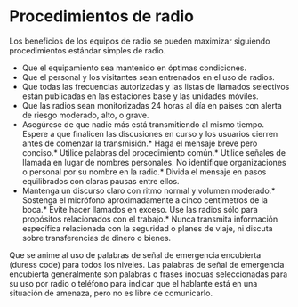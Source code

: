 [Title]: # (Procedimientos de radio)
[Difficulty]: # (Principiante)
[Order]: # (0)

# Procedimientos de radio 

Los beneficios de los equipos de radio se pueden maximizar siguiendo procedimientos estándar simples de radio. 

*   Que el equipamiento sea mantenido en óptimas condiciones.
*   Que el personal y los visitantes sean entrenados en el uso de radios.
*   Que todas las frecuencias autorizadas y las listas de llamados selectivos están publicadas en las estaciones base y las unidades móviles.
*   Que las radios sean monitorizadas 24 horas al día en países con alerta de riesgo moderado, alto, o grave.
*   Asegúrese de que nadie más está transmitiendo al mismo tiempo. Espere a que finalicen las discusiones en curso y los usuarios cierren antes de comenzar la transmisión.*   Haga el mensaje breve pero conciso.*    Utilice palabras del procedimiento común.*    Utilice señales de llamada en lugar de nombres personales. No identifique organizaciones o personal por su nombre en la radio.*   Divida el mensaje en pasos equilibrados con claras pausas entre ellos.
*   Mantenga un discurso claro con ritmo normal y volumen moderado.*   Sostenga el micrófono aproximadamente a cinco centímetros de la boca.*    Evite hacer llamados en exceso. Use las radios sólo para propósitos relacionados con el trabajo.*    Nunca transmita información específica relacionada con la seguridad o planes de viaje, ni discuta sobre transferencias de dinero o bienes.

Que se anime al uso de palabras de señal de emergencia encubierta (duress code) para todos los niveles. Las palabras de señal de emergencia encubierta generalmente son palabras o frases inocuas seleccionadas para su uso por radio o teléfono para indicar que el hablante está en una situación de amenaza, pero no es libre de comunicarlo.

